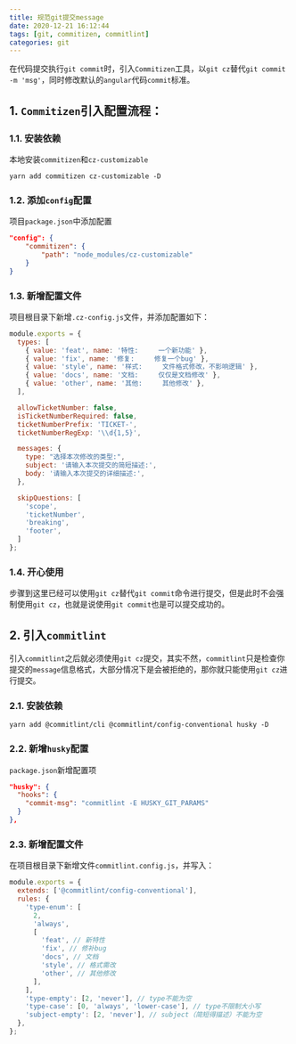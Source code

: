 ```yaml
---
title: 规范git提交message
date: 2020-12-21 16:12:44
tags: [git, commitizen, commitlint]
categories: git
---
```


在代码提交执行`git commit`时，引入`Commitizen`工具，以`git cz`替代`git commit -m 'msg'`，同时修改默认的`angular`代码`commit`标准。

##  1. `Commitizen`引入配置流程：

### 1.1. 安装依赖

本地安装`commitizen`和``cz-customizable``

```shell
yarn add commitizen cz-customizable -D
```

### 1.2. 添加`config`配置

项目`package.json`中添加配置

```json
"config": {
	"commitizen": {
		"path": "node_modules/cz-customizable"
	}
}
```

### 1.3. 新增配置文件

项目根目录下新增`.cz-config.js`文件，并添加配置如下：


```js
module.exports = {
  types: [
    { value: 'feat', name: '特性:     一个新功能' },
    { value: 'fix', name: '修复:     修复一个bug' },
    { value: 'style', name: '样式:     文件格式修改，不影响逻辑' },
    { value: 'docs', name: '文档:     仅仅是文档修改' },
    { value: 'other', name: '其他:     其他修改' },
  ],

  allowTicketNumber: false,
  isTicketNumberRequired: false,
  ticketNumberPrefix: 'TICKET-',
  ticketNumberRegExp: '\\d{1,5}',

  messages: {
    type: "选择本次修改的类型:",
    subject: '请输入本次提交的简短描述:',
    body: '请输入本次提交的详细描述:',
  },

  skipQuestions: [
    'scope',
    'ticketNumber',
    'breaking',
    'footer',
  ]
};

```

### 1.4. 开心使用

步骤到这里已经可以使用`git cz`替代`git commit`命令进行提交，但是此时不会强制使用`git cz`，也就是说使用`git commit`也是可以提交成功的。



## 2. 引入`commitlint`

引入`commitlint`之后就必须使用`git cz`提交，其实不然，`commitlint`只是检查你提交的`message`信息格式，大部分情况下是会被拒绝的，那你就只能使用`git cz`进行提交。

### 2.1. 安装依赖

```shell
yarn add @commitlint/cli @commitlint/config-conventional husky -D
```
### 2.2. 新增`husky`配置

`package.json`新增配置项
```json
"husky": {
  "hooks": {
    "commit-msg": "commitlint -E HUSKY_GIT_PARAMS"
  }
},
```

### 2.3. 新增配置文件

在项目根目录下新增文件`commitlint.config.js`，并写入：


```javascript
module.exports = {
  extends: ['@commitlint/config-conventional'],
  rules: {
    'type-enum': [
      2,
      'always',
      [
        'feat', // 新特性
        'fix', // 修补bug
        'docs', // 文档
        'style', // 格式需改
        'other', // 其他修改
      ],
    ],
    'type-empty': [2, 'never'], // type不能为空
    'type-case': [0, 'always', 'lower-case'], // type不限制大小写
    'subject-empty': [2, 'never'], // subject（简短得描述）不能为空
  },
};
```




<!-- more -->
